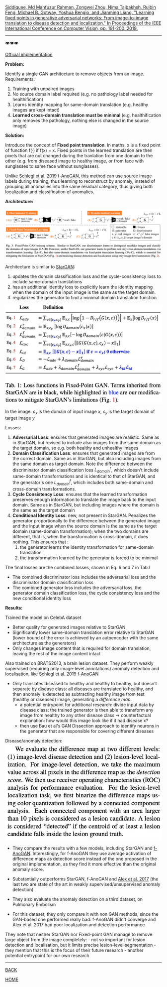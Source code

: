 [Siddiquee, Md Mahfuzur Rahman, Zongwei Zhou, Nima Tajbakhsh, Ruibin Feng, Michael B. Gotway, Yoshua Bengio, and Jianming Liang. "Learning fixed points in generative adversarial networks: From image-to-image translation to disease detection and localization." In Proceedings of the IEEE International Conference on Computer Vision, pp. 191-200. 2019.](https://arxiv.org/pdf/1908.06965.pdf)

---

👁️👁️👁️

[Official implementation](https://github.com/mahfuzmohammad/Fixed-Point-GAN)

**Problem:**

Identify a single GAN architecture to remove objects from an image. Requirements:

1) Training with unpaired images
2) No source domain label required (e.g. no pathology label needed for healthification)
3) Learns identity mapping for same-domain translation (e.g. healthy images are kept intact)
4) **Learned cross-domain translation must be minimal** (e.g. healthification only removes the pathology, nothing else is changed in the source image)

**Solution:**

Introduce the concept of **Fixed point translation**. In maths,  x is a fixed point of function f(·) if f(x) = x. Fixed points in the learned translation are then pixels that are not changed during the tranlation from one domain to the other (e.g. from diseased image to healthy image, or from face with sunglasses to same face without sunglasses).

Unlike [Schlegl et al. 2019 f-AnoGAN](https://github.com/tSchlegl/f-AnoGAN), this method can use source image labels during training, thus learning to reconstruct by anomaly, instead of grouping all anomalies into the same residual category, thus giving both localization and classification of anomalies.

**Architecture:**

![](./siddiquee_et_al_2019_architecture.png)

Architecture is similar to [StarGAN](../choi_et_al_2018/summary.md): 

1) updates the domain classification loss and the cycle-consistency loss to include same-domain translations
2) has an additional identity loss to explicitly learn the identity mapping when the domain of the input image is the same as the target domain.
3) regularizes the generator to find a minimal domain translation function


![](siddiquee_et_al_2019_loss.png)

In the image: $c_{x}$ is the domain of input image $x$, $c_{y}$ is the target domain of target image $y$

Losses: 

1) **Adversarial Loss**: ensures that generated images are realistic. Same as in StarGAN, but revised to include also images from the same domain as the target domain, so e.g. both healthy and unhealthy images
2) **Domain Classification Loss**: ensures that generated images are from the correct domain. Same as in StarGAN, but also including images from the same domain as target domain. Note the difference between the discriminator domain classification loss $L_{domain}^r$, which doesn't include same-domain transformations and is identical to that of StarGAN, and the generator's one $L_{domain}^f$, which includes both same-domain and cross-domain transformations.
3) **Cycle Consistency Loss**: ensures that the learned transformation preserves enough information to translate the image back to the input domain. Same as in StarGAN, but including images where the domain is the same as the target domain
4) **Conditional Identity Loss**: new, not present in StarGAN. Penalizes the generator proportionally to the difference between the generated image and the input image when the source domain is the same as the target domain (same-domain transformation); when the two domains are different, that is, when the transformation is cross-domain, it does nothing. This ensures that :
   1) the generator learns the identity transformation for same-domain translation
   2) the transformation learned by the generator is forced to be minimal 

The final losses are the combined losses, shown in Eq. 6 and 7 in Tab.1

- The combined discriminator loss includes the adversarial loss and the discriminator domain classification loss
- The combined generator loss includes the adversarial loss, the generator domain classification loss, the cycle consistency loss and the new conditional identity loss

**Results:**

Trained the model on CelebA dataset 
- Better quality for generated images relative to StarGAN
- Significantly lower same-domain translation error relative to StarGAN (lower bound of the error is achieved by an autoencoder with the same architecture as the generators)
- Only changes image content that is required for domain translation, leaving the rest of the image content intact

Also trained on BRATS2013, a brain lesion dataset. They perform weakly supervised (requiring only image-level annotations) anomaly detection and localisation, like [Schlegl et al. 2019 f-AnoGAN](https://github.com/tSchlegl/f-AnoGAN)
- Only translates diseased to healthy and healthy to healthy, but doesn't separate by disease class: all diseases are translated to healthy, and then anomaly is detected as subtracting healthy image from test (healthy or diseased) image, generating a *difference map*. 
  - a potential entrypoint for additional research: divide input data by disease class: the trained generator is then able to transform any image from healthy to any other disease class -> counterfactual explanation: how would this image look like if it had disease x? 
  - then use Bau et al's GAN Dissection approach to identify neurons in the generator that are responsible for covering different diseases

Disease/anomaly detection:
![](siddique_et_al_2019_eval.png)

- They compare the results with a few models, including StarGAN and [f-AnoGAN](https://github.com/tSchlegl/f-AnoGAN). Interestingly, for f-AnoGAN they use average activation of difference maps as detection score instead of the one proposed in the original implementation, as they find it more effective than the original anomaly score.
- Substantially outperforms StarGAN, f-AnoGAN and [Alex et al. 2017](https://ui.adsabs.harvard.edu/abs/2017SPIE10133E..0GA/abstract) (the last two are state of the art in weakly supervised/unsupervised anomaly detection)

- They also evaluate the anomaly detection on a third dataset, on Pulmonary Embolism
- For this dataset, they only compare it with non GAN methods, since the GAN-based one performed really bad: f-AnoGAN didn't converge and Alex et al. 2017 had poor localization and detection performance

They note that neither StarGAN nor Fixed-point GAN manage to remove large object from the image completely:
    - not so important for lesion detection and localisation, but it limits precise lesion-level segmentation 
    - they mention that this is the focus of their future research
    - another potential entrypoint for our own research

---

[BACK](../index.md)

[HOME](../../../index.md)
